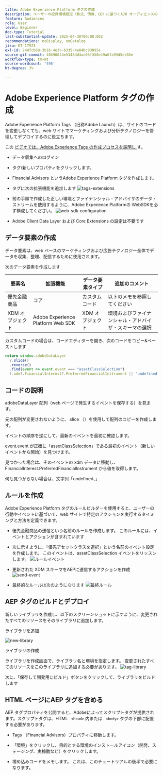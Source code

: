 ```yaml
---
title: Adobe Experience Platform タグの作成
description: ユーザーの投資環境設定（株式、債券、CD）に基づくAJO オーディエンスの作成
feature: Audiences
role: User
level: Beginner
doc-type: Tutorial
last-substantial-update: 2025-04-30T00:00:00Z
recommendations: noDisplay, noCatalog
jira: KT-17923
exl-id: 244fcb09-3b16-4e3b-b335-4e84bc93095e
source-git-commit: 40690024e5348dd3ac05f350e49a67a99d5e455e
workflow-type: tm+mt
source-wordcount: '496'
ht-degree: 3%

---
```


# Adobe Experience Platform タグの作成

Adobe Experience Platform Tags （旧称Adobe Launch）は、サイトのコードを変更しなくても、web サイトでマーケティングおよび分析テクノロジーを管理してデプロイするのに役立ちます。

この [ ビデオでは、Adobe Experience Tags の作成プロセスを説明し ](https://experienceleague.adobe.com/en/playlists/experience-platform-get-started-with-tags) す。

* データ収集へのログイン
* タグ/新しいプロパティをクリックします。
* Financial Advisors というAdobe Experience Platform タグを作成します。

* タグに次の拡張機能を追加します
  ![tags-extensions](assets/tags-extensions.png)

* 前の手順で作成した正しい環境とファイナンシャル・アドバイザのデータ・ストリームを使用するように、Adobe Experience Platformの WebSDKを必ず構成してください。
  ![web-sdk-configuration](assets/web-sdk-configuration.png)

* Adobe Client Data Layer および Core Extensions の設定は不要です

## データ要素の作成

データ要素は、web ベースのマーケティングおよび広告テクノロジー全体でデータを収集、整理、配信するために使用されます。

次のデータ要素を作成します

| 要素名 | 拡張機能 | データ要素タイプ | 追加のコメント |
|------------------------------|-----------------------------------|-------------------|------------------------------------------------------------------------------------------------------------------------------------------------------------------|
| 優先金融商品 | コア | カスタムコード | 以下のメモを参照してください |
| XDM オブジェクト | Adobe Experience Platform Web SDK | XDM オブジェクト | 環境およびファイナンシャル・アドバイザ・スキーマの選択 |


カスタムコードの場合は、コードエディターを開き、次のコードをコピー&amp;ペーストします

```javascript
return window.adobeDataLayer
  ?.slice()
  .reverse()
  .find(event => event.event === "assetClassSelection")
  ?.xdm?.FinancialInterest?.PreferredFinancialInstrument || "undefined";
```

## コードの説明

adobeDataLayer 配列（web ページで発生するイベントを保存する）を見ます。

元の配列が変更されないように、.slice （）を使用して配列のコピーを作成します。

イベントの順序を逆にして、最新のイベントを最初に確認します。

event.event が正確に「assetClassSelection」である最初のイベント（新しいイベントから開始）を見つけます。

見つかった場合は、そのイベントの xdm データに移動し、FinancialInterest.PreferredFinancialInstrument から値を取得します。

何も見つからない場合は、文字列「undefined、」



## ルールを作成

Adobe Experience Platform タグのルールビルダーを使用すると、ユーザーの行動やイベントに基づいて、web サイトで特定のアクションを実行するタイミングと方法を定義できます。

* 優先金融商品の送信という名前のルールを作成します。 このルールには、イベントとアクションが含まれています


* 次に示すように、「優先アセットクラスを選択」という名前のイベント設定を作成します。 このイベントは、assetClassSelection イベントをリッスンします。
  ![ ルールイベント ](assets/rule-event.png)


* 更新された XDM スキーマをAEPに送信するアクションを作成
  ![send-event](assets/rule-send-event.png)

* 最終的なルールは次のようになります
  ![ 最終ルール ](assets/final-rule.png)

## AEP タグのビルドとデプロイ


新しいライブラリを作成し、以下のスクリーンショットに示すように、変更されたすべてのリソースをそのライブラリに追加します。

ライブラリを追加

![new-library](assets/tag-add-library.png)

ライブラリの作成

ライブラリを作成画面で、ライブラリ名と環境を指定します。
変更されたすべてのリソースをこのライブラリに追加する必要があります。
![tag-library](assets/tag-build-library.png)

次に、「保存して開発用にビルド」ボタンをクリックして、ライブラリをビルドします

## HTML ページにAEP タグを含める

AEP タグプロパティを公開すると、Adobeによってスクリプトタグが提供されます。スクリプトタグは、HTML ``` <head>``` 内または ``` <body>``` タグの下部に配置する必要があります。

* Tags （Financial Advisors）プロパティに移動します。

* 「環境」をクリックし、目的とする環境のインストールアイコン（開発、ステージング、実稼動など）をクリックします。

* 埋め込みコードをメモします。 これは、このチュートリアルの後半で必要になります。
